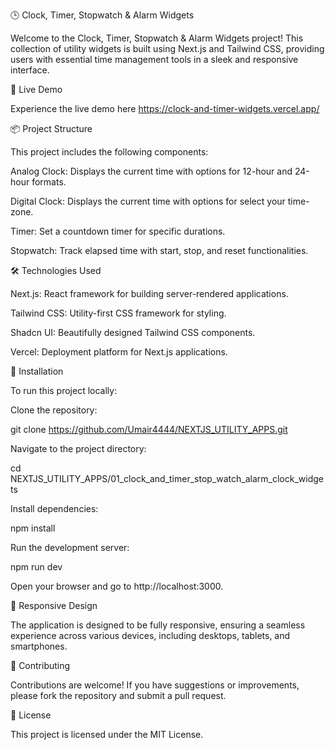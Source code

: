 🕒 Clock, Timer, Stopwatch & Alarm Widgets

Welcome to the Clock, Timer, Stopwatch & Alarm Widgets project! This collection of utility widgets is built using Next.js and Tailwind CSS, providing users with essential time management tools in a sleek and responsive interface.

🚀 Live Demo

Experience the live demo here  https://clock-and-timer-widgets.vercel.app/

📦 Project Structure

This project includes the following components:

Analog Clock: Displays the current time with options for 12-hour and 24-hour formats.

Digital Clock: Displays the current time with options for select your time-zone.

Timer: Set a countdown timer for specific durations.

Stopwatch: Track elapsed time with start, stop, and reset functionalities.


🛠️ Technologies Used

Next.js: React framework for building server-rendered applications.

Tailwind CSS: Utility-first CSS framework for styling.

Shadcn UI: Beautifully designed Tailwind CSS components.

Vercel: Deployment platform for Next.js applications.


🔧 Installation

To run this project locally:

Clone the repository:

git clone https://github.com/Umair4444/NEXTJS_UTILITY_APPS.git


Navigate to the project directory:

cd NEXTJS_UTILITY_APPS/01_clock_and_timer_stop_watch_alarm_clock_widgets


Install dependencies:

npm install


Run the development server:

npm run dev


Open your browser and go to http://localhost:3000.

📱 Responsive Design

The application is designed to be fully responsive, ensuring a seamless experience across various devices, including desktops, tablets, and smartphones.

🤝 Contributing

Contributions are welcome! If you have suggestions or improvements, please fork the repository and submit a pull request.

📄 License

This project is licensed under the MIT License.